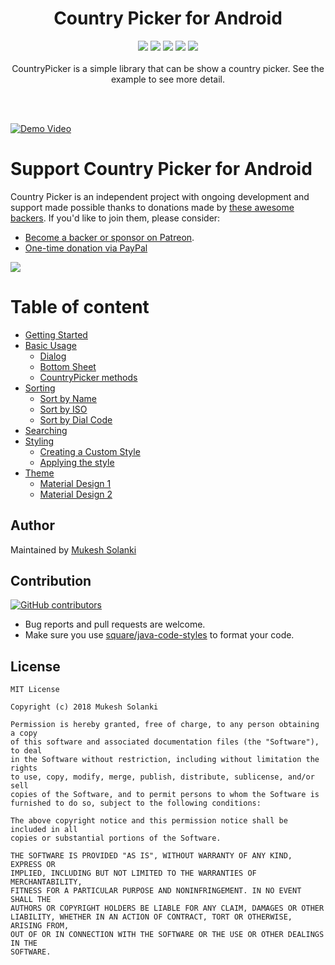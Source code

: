 <h1 align="center">Country Picker for Android</h1>
<p align="center">
  <a class="badge-align" href="https://www.codacy.com/app/mukeshsolanki/country-picker-android?utm_source=github.com&amp;utm_medium=referral&amp;utm_content=mukeshsolanki/country-picker-android&amp;utm_campaign=Badge_Grade"><img src="https://api.codacy.com/project/badge/Grade/3dc5d577c3a14413b871ee8bb53c6e80"/></a>
  <a href="https://jitpack.io/#mukeshsolanki/country-picker-android"> <img src="https://jitpack.io/v/mukeshsolanki/country-picker-android/month.svg" /></a>
  <a href="https://jitpack.io/#mukeshsolanki/country-picker-android"> <img src="https://jitpack.io/v/mukeshsolanki/country-picker-android.svg" /></a>
  <a href="https://circleci.com/gh/mukeshsolanki/country-picker-android/tree/master"> <img src="https://circleci.com/gh/mukeshsolanki/country-picker-android/tree/master.svg?style=shield" /></a>
  <a href="https://opensource.org/licenses/MIT"><img src="https://img.shields.io/badge/License-MIT-blue.svg"/></a>
  <br /><br />
CountryPicker is a simple library that can be show a country picker. See the example to see more detail.
</p>
 <br /><br />

[![Demo Video](https://img.youtube.com/vi/wgOn0zvpUUk/0.jpg)](https://www.youtube.com/watch?v=wgOn0zvpUUk)

# Support Country Picker for Android

Country Picker is an independent project with ongoing development and support made possible thanks to donations made by [these awesome backers](BACKERS.md#sponsors). If you'd like to join them, please consider:

- [Become a backer or sponsor on Patreon](https://www.patreon.com/mukeshsolanki).
- [One-time donation via PayPal](https://www.paypal.me/mukeshsolanki)

<a href="https://www.patreon.com/bePatron?c=935498" alt="Become a Patron"><img src="https://c5.patreon.com/external/logo/become_a_patron_button.png" /></a>

# Table of content
* [Getting Started](https://github.com/mukeshsolanki/country-picker-android/wiki/Getting-Started)
* [Basic Usage](https://github.com/mukeshsolanki/country-picker-android/wiki/Basic-Usage)
    - [Dialog](https://github.com/mukeshsolanki/country-picker-android/wiki/Basic-Usage#dialog)
    - [Bottom Sheet](https://github.com/mukeshsolanki/country-picker-android/wiki/Basic-Usage#bottom-sheet)
    - [CountryPicker methods](https://github.com/mukeshsolanki/country-picker-android/wiki/Basic-Usage#utility-methods)
* [Sorting](https://github.com/mukeshsolanki/country-picker-android/wiki/Sorting)
    - [Sort by Name](https://github.com/mukeshsolanki/country-picker-android/wiki/Sorting#sort-by-name)
    - [Sort by ISO](https://github.com/mukeshsolanki/country-picker-android/wiki/Sorting#sort-by-iso)
    - [Sort by Dial Code](https://github.com/mukeshsolanki/country-picker-android/wiki/Sorting#sort-by-dial-code)
* [Searching](https://github.com/mukeshsolanki/country-picker-android/wiki/Searching)
* [Styling](https://github.com/mukeshsolanki/country-picker-android/wiki/Styling)
    - [Creating a Custom Style](https://github.com/mukeshsolanki/country-picker-android/wiki/Styling#creating-the-style)
    - [Applying the style](https://github.com/mukeshsolanki/country-picker-android/wiki/Styling#applying-the-style)
* [Theme](https://github.com/mukeshsolanki/country-picker-android/wiki/Themeing)
    - [Material Design 1](https://github.com/mukeshsolanki/country-picker-android/wiki/Themeing)
    - [Material Design 2](https://github.com/mukeshsolanki/country-picker-android/wiki/Themeing)

## Author
Maintained by [Mukesh Solanki](https://www.github.com/mukeshsolanki)

## Contribution
[![GitHub contributors](https://img.shields.io/github/contributors/mukeshsolanki/country-picker-android.svg)](https://github.com/mukeshsolanki/country-picker-android/graphs/contributors)

* Bug reports and pull requests are welcome.
* Make sure you use [square/java-code-styles](https://github.com/square/java-code-styles) to format your code.

## License
```
MIT License

Copyright (c) 2018 Mukesh Solanki

Permission is hereby granted, free of charge, to any person obtaining a copy
of this software and associated documentation files (the "Software"), to deal
in the Software without restriction, including without limitation the rights
to use, copy, modify, merge, publish, distribute, sublicense, and/or sell
copies of the Software, and to permit persons to whom the Software is
furnished to do so, subject to the following conditions:

The above copyright notice and this permission notice shall be included in all
copies or substantial portions of the Software.

THE SOFTWARE IS PROVIDED "AS IS", WITHOUT WARRANTY OF ANY KIND, EXPRESS OR
IMPLIED, INCLUDING BUT NOT LIMITED TO THE WARRANTIES OF MERCHANTABILITY,
FITNESS FOR A PARTICULAR PURPOSE AND NONINFRINGEMENT. IN NO EVENT SHALL THE
AUTHORS OR COPYRIGHT HOLDERS BE LIABLE FOR ANY CLAIM, DAMAGES OR OTHER
LIABILITY, WHETHER IN AN ACTION OF CONTRACT, TORT OR OTHERWISE, ARISING FROM,
OUT OF OR IN CONNECTION WITH THE SOFTWARE OR THE USE OR OTHER DEALINGS IN THE
SOFTWARE.
```

